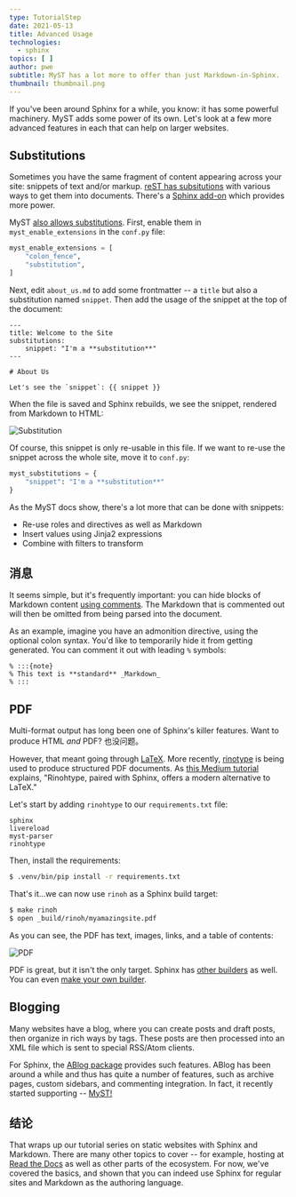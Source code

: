 ```yaml
---
type: TutorialStep
date: 2021-05-13
title: Advanced Usage
technologies:
  - sphinx
topics: [ ]
author: pwe
subtitle: MyST has a lot more to offer than just Markdown-in-Sphinx.
thumbnail: thumbnail.png
---
```


If you've been around Sphinx for a while, you know: it has some powerful machinery. MyST adds some power of its own. Let's look at a few more advanced features in each that can help on larger websites.

## Substitutions

Sometimes you have the same fragment of content appearing across your site: snippets of text and/or markup. [reST has subsitutions](https://www.sphinx-doc.org/en/master/usage/restructuredtext/basics.html#substitutions) with various ways to get them into documents. There's a [Sphinx add-on](https://pypi.org/project/sphinx-ext-substitution/) which provides more power.

MyST [also allows substitutions](https://myst-parser.readthedocs.io/en/latest/using/syntax-optional.html#substitutions-with-jinja2). First, enable them in `myst_enable_extensions` in the `conf.py` file:

```python
myst_enable_extensions = [
    "colon_fence",
    "substitution",
]
```

Next, edit `about_us.md` to add some frontmatter -- a `title` but also a substitution named `snippet`. Then add the usage of the snippet at the top of the document:

```
---
title: Welcome to the Site
substitutions:
    snippet: "I'm a **substitution**"
---

# About Us

Let's see the `snippet`: {{ snippet }}
```

When the file is saved and Sphinx rebuilds, we see the snippet, rendered from Markdown to HTML:

![Substitution](substitution.png)

Of course, this snippet is only re-usable in this file. If we want to re-use the snippet across the whole site, move it to `conf.py`:

```python
myst_substitutions = {
    "snippet": "I'm a **substitution**"
}
```

As the MyST docs show, there's a lot more that can be done with snippets:

- Re-use roles and directives as well as Markdown
- Insert values using Jinja2 expressions
- Combine with filters to transform

## 消息

It seems simple, but it's frequently important: you can hide blocks of Markdown content [using comments](https://myst-parser.readthedocs.io/en/latest/using/syntax.html#comments). The Markdown that is commented out will then be omitted from being parsed into the document.

As an example, imagine you have an admonition directive, using the optional colon syntax. You'd like to temporarily hide it from getting generated. You can comment it out with leading `%` symbols:

```
% :::{note}
% This text is **standard** _Markdown_
% :::
```

## PDF

Multi-format output has long been one of Sphinx's killer features. Want to produce HTML *and* PDF? 也没问题。

However, that meant going through [LaTeX](https://en.wikipedia.org/wiki/LaTeX). More recently, [rinotype](https://github.com/brechtm/rinohtype) is being used to produce structured PDF documents. As [this Medium tutorial](https://medium.com/@richdayandnight/a-simple-tutorial-on-how-to-document-your-python-project-using-sphinx-and-rinohtype-177c22a15b5b) explains, "Rinohtype, paired with Sphinx, offers a modern alternative to LaTeX."

Let's start by adding `rinohtype` to our `requirements.txt` file:

```
sphinx
livereload
myst-parser
rinohtype
```

Then, install the requirements:

```bash
$ .venv/bin/pip install -r requirements.txt
```

That's it...we can now use `rinoh` as a Sphinx build target:

```bash
$ make rinoh
$ open _build/rinoh/myamazingsite.pdf
```

As you can see, the PDF has text, images, links, and a table of contents:

![PDF](rinohtype.png)

PDF is great, but it isn't the only target. Sphinx has [other builders](https://www.sphinx-doc.org/en/3.x/usage/builders/index.html) as well. You can even [make your own builder](https://www.sphinx-doc.org/en/3.x/extdev/builderapi.html#sphinx.builders.Builder).

## Blogging

Many websites have a blog, where you can create posts and draft posts, then organize in rich ways by tags. These posts are then processed into an XML file which is sent to special RSS/Atom clients.

For Sphinx, the [ABlog package](https://ablog.readthedocs.io/) provides such features. ABlog has been around a while and thus has quite a number of features, such as archive pages, custom sidebars, and commenting integration. In fact, it recently started supporting -- [MyST!](https://ablog.readthedocs.io/manual/markdown/)

## 结论

That wraps up our tutorial series on static websites with Sphinx and Markdown. There are many other topics to cover -- for example, hosting at [Read the Docs](https://readthedocs.org) as well as other parts of the ecosystem. For now, we've covered the basics, and shown that you can indeed use Sphinx for regular sites and Markdown as the authoring language.

